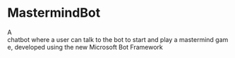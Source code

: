 # MastermindBot
A chatbot where a user can talk to the bot to start and play a mastermind game, developed using the new Microsoft Bot Framework
